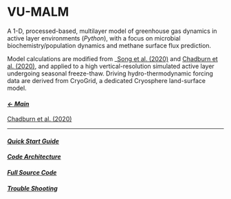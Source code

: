 # VU-MALM

A 1-D, processed-based, multilayer model of greenhouse gas dynamics in active layer environments (_Python_), with a focus on microbial biochemistry/population dynamics and methane surface flux prediction. 

Model calculations are modified from _[Song et al. (2020)](https://atmos.sysu.edu.cn/sites/atmos.prod1.dpcms4.sysu.edu.cn/files/inline-files/song-2020-JAMES.pdf) and [Chadburn et al. (2020)](https://agupubs.onlinelibrary.wiley.com/doi/epdf/10.1029/2020GB006678), and applied to a high vertical-resolution simulated active layer undergoing seasonal freeze-thaw. Driving hydro-thermodynamic forcing data are derived from CryoGrid, a dedicated Cryosphere land-surface model.

#### _[&larr; Main](index.md)_

[Chadburn et al. (2020)](https://agupubs.onlinelibrary.wiley.com/doi/epdf/10.1029/2020GB006678)

---

#### _[Quick Start Guide](quick_start_guide.md)_

#### _[Code Architecture](code_architecture.md)_

#### _[Full Source Code](https://github.com/jeremyaemmett/VU-MALM)_

#### _[Trouble Shooting](trouble_shooting.md)_
